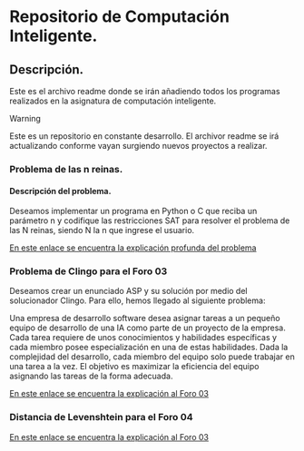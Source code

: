 # Repositorio de Computación Inteligente.

## Descripción.

Este es el archivo readme donde se irán añadiendo todos los programas realizados en la asignatura de computación inteligente.

> [!WARNING]
> Este es un repositorio en constante desarrollo. El archivor readme se irá actualizando conforme vayan surgiendo nuevos proyectos a realizar.

### Problema de las n reinas.

#### Descripción del problema.

Deseamos implementar un programa en Python o C que reciba un parámetro n y codifique las restricciones SAT para resolver el problema de las N reinas, siendo N la n que ingrese el usuario.

[En este enlace se encuentra la explicación profunda del problema](Reinas/reinas_clasp.md)

### Problema de Clingo para el Foro 03

Deseamos crear un enunciado ASP y su solución por medio del solucionador Clingo. Para ello, hemos llegado al siguiente problema:

Una empresa de desarrollo software desea asignar tareas a un pequeño equipo de desarrollo de una IA como parte de un proyecto de la empresa. Cada tarea requiere de unos conocimientos y habilidades específicas y cada miembro posee especialización en una de estas habilidades. Dada la complejidad del desarrollo, cada miembro del equipo solo puede trabajar en una tarea a la vez. El objetivo es maximizar la eficiencia del equipo asignando las tareas de la forma adecuada.

[En este enlace se encuentra la explicación al Foro 03](Foro_03/Foro_03.md)

### Distancia de Levenshtein para el Foro 04

[En este enlace se encuentra la explicación al Foro 03](Foro_04/Foro_04.ipynb)
